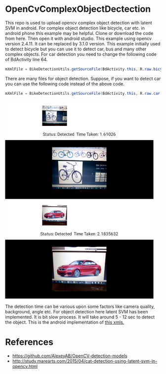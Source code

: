 # OpenCvComplexObjectDectection
This repo is used to upload opencv complex object detection with latent SVM in android.
For complex object detection like bicycle, car etc. in android phone this example may be helpful. Clone or download the code from here. Then open it with android studio. This example using opencv version 2.4.11. It can be replaced by 3.1.0 version. This example initially used to detect bicycle but you can use it to detect car, bus and many other complex objects. For car detection you need to change the following code of BdActivity line 64.
```java 
mXmlFile = BikeDetectionUtils.getSourceFile(BdActivity.this, R.raw.bicycle, "bicycle.xml", "model");
```
There are many files for object detection. Suppose, if you want to detect car you can use the following code instead of the above code.
```java 
mXmlFile = BikeDetectionUtils.getSourceFile(BdActivity.this, R.raw.car, "car.xml", "model");
```
![alt tag](https://github.com/WasimReza2K8/OpenCvComplexObjectDectection/blob/master/openCVSamplefacedetection/src/main/res/raw/detect_bicycle.png)
![alt tag](https://github.com/WasimReza2K8/OpenCvComplexObjectDectection/blob/master/openCVSamplefacedetection/src/main/res/raw/detect_car.png)

The detection time can be various upon some factors like camera quality, background, angle etc. For object detection here latent SVM has been implemented. It is bit slow process. It will take around 5 - 12 sec to detect the object. This is the android implementation of [this xmls.](https://github.com/AlexeyAB/OpenCV-detection-models/tree/master/latentsvmdetector)

# References
* https://github.com/AlexeyAB/OpenCV-detection-models 
* http://study.marearts.com/2015/04/cat-detection-using-latent-svm-in-opencv.html
